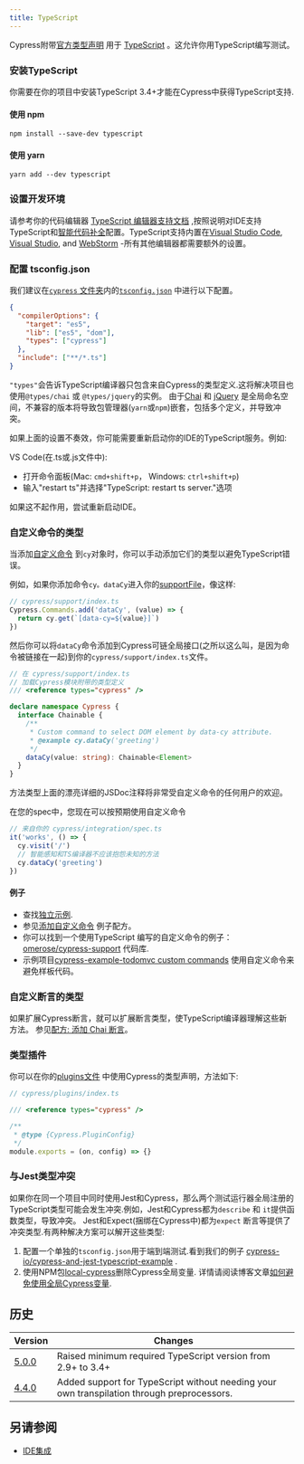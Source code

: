 ```yaml
---
title: TypeScript
---
```


Cypress附带[官方类型声明](https://github.com/cypress-io/cypress/tree/develop/cli/types) 用于 [TypeScript](https://www.typescriptlang.org/) 。这允许你用TypeScript编写测试。

### 安装TypeScript

你需要在你的项目中安装TypeScript 3.4+才能在Cypress中获得TypeScript支持.

#### 使用 npm

```shell
npm install --save-dev typescript
```

#### 使用 yarn

```shell
yarn add --dev typescript
```

### 设置开发环境

请参考你的代码编辑器 [TypeScript 编辑器支持文档](https://github.com/Microsoft/TypeScript/wiki/TypeScript-Editor-Support) ,按照说明对IDE支持TypeScript和[智能代码补全](/guides/tooling/IDE-integration#Intelligent-Code-Completion)配置。TypeScript支持内置在[Visual Studio Code](https://code.visualstudio.com/), [Visual Studio](https://www.visualstudio.com/), and [WebStorm](https://www.jetbrains.com/webstorm/)  -所有其他编辑器都需要额外的设置。

### 配置 tsconfig.json

我们建议在[`cypress` 文件夹](/guides/core-concepts/writing-and-organizing-tests#Folder-Structure)内的[`tsconfig.json`](http://www.typescriptlang.org/docs/handbook/tsconfig-json.html) 中进行以下配置。

```json
{
  "compilerOptions": {
    "target": "es5",
    "lib": ["es5", "dom"],
    "types": ["cypress"]
  },
  "include": ["**/*.ts"]
}
```

`"types"`会告诉TypeScript编译器只包含来自Cypress的类型定义.这将解决项目也使用`@types/chai` 或 `@types/jquery`的实例。 由于[Chai](/guides/references/bundled-tools#Chai) 和 [jQuery](/guides/references/bundled-tools#Other-Library-Utilities) 是全局命名空间，不兼容的版本将导致包管理器(`yarn`或`npm`)嵌套，包括多个定义，并导致冲突。

<Alert type="warning">

如果上面的设置不奏效，你可能需要重新启动你的IDE的TypeScript服务。例如:

VS Code(在.ts或.js文件中):

- 打开命令面板(Mac: `cmd+shift+p`， Windows: `ctrl+shift+p`)
- 输入"restart ts"并选择"TypeScript: restart ts server."选项

如果这不起作用，尝试重新启动IDE。

</Alert>

### 自定义命令的类型

当添加[自定义命令](/api/cypress-api/custom-commands) 到`cy`对象时，你可以手动添加它们的类型以避免TypeScript错误。

例如，如果你添加命令`cy。dataCy`进入你的[supportFile](/guides/references/configuration#Folders-Files)，像这样:

```typescript
// cypress/support/index.ts
Cypress.Commands.add('dataCy', (value) => {
  return cy.get(`[data-cy=${value}]`)
})
```

然后你可以将`dataCy`命令添加到Cypress可链全局接口(之所以这么叫，是因为命令被链接在一起)到你的`cypress/support/index.ts`文件。

```typescript
// 在 cypress/support/index.ts
// 加载Cypress模块附带的类型定义
/// <reference types="cypress" />

declare namespace Cypress {
  interface Chainable {
    /**
     * Custom command to select DOM element by data-cy attribute.
     * @example cy.dataCy('greeting')
     */
    dataCy(value: string): Chainable<Element>
  }
}
```

<Alert type="info">

方法类型上面的漂亮详细的JSDoc注释将非常受自定义命令的任何用户的欢迎。

</Alert>

在您的spec中，您现在可以按预期使用自定义命令

```typescript
// 来自你的 cypress/integration/spec.ts
it('works', () => {
  cy.visit('/')
  // 智能感知和TS编译器不应该抱怨未知的方法
  cy.dataCy('greeting')
})
```

#### 例子

- 查找[独立示例](https://github.com/cypress-io/add-cypress-custom-command-in-typescript).
- 参见[添加自定义命令](https://github.com/cypress-io/cypress-example-recipes#fundamentals) 例子配方。
- 你可以找到一个使用TypeScript 编写的自定义命令的例子： [omerose/cypress-support](https://github.com/omerose/cypress-support) 代码库.
- 示例项目[cypress-example-todomvc custom commands](https://github.com/cypress-io/cypress-example-todomvc#custom-commands) 使用自定义命令来避免样板代码。

### 自定义断言的类型

如果扩展Cypress断言，就可以扩展断言类型，使TypeScript编译器理解这些新方法。 参见[配方: 添加 Chai 断言](/examples/examples/recipes#Fundamentals)。

### 类型插件

你可以在你的[plugins文件](/guides/tooling/plugins-guide) 中使用Cypress的类型声明，方法如下:

```javascript
// cypress/plugins/index.ts

/// <reference types="cypress" />

/**
 * @type {Cypress.PluginConfig}
 */
module.exports = (on, config) => {}
```

### 与Jest类型冲突

如果你在同一个项目中同时使用Jest和Cypress，那么两个测试运行器全局注册的TypeScript类型可能会发生冲突.例如，Jest和Cypress都为`describe` 和 `it`提供函数类型，导致冲突。 Jest和Expect(捆绑在Cypress中)都为`expect` 断言等提供了冲突类型.有两种解决方案可以解开这些类型:

1. 配置一个单独的`tsconfig.json`用于端到端测试.看到我们的例子 [cypress-io/cypress-and-jest-typescript-example](https://github.com/cypress-io/cypress-and-jest-typescript-example) .
2. 使用NPM包[local-cypress](https://github.com/bahmutov/local-cypress)删除Cypress全局变量. 详情请阅读博客文章[如何避免使用全局Cypress变量](https://glebbahmutov.com/blog/local-cypress/).

## 历史

| Version                                     | Changes                                                                                    |
| ------------------------------------------- | ------------------------------------------------------------------------------------------ |
| [5.0.0](/guides/references/changelog#5-0-0) | Raised minimum required TypeScript version from 2.9+ to 3.4+                               |
| [4.4.0](/guides/references/changelog#4-4-0) | Added support for TypeScript without needing your own transpilation through preprocessors. |

## 另请参阅

- [IDE集成](/guides/tooling/IDE-integration)
